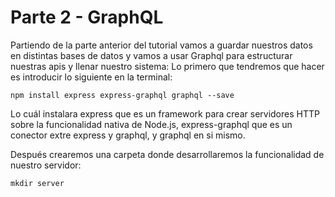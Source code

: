 # Parte 2 - GraphQL

Partiendo de la parte anterior del tutorial vamos a guardar nuestros datos en distintas bases de datos y vamos a usar Graphql para estructurar nuestras apis y llenar nuestro sistema:
Lo primero que tendremos que hacer es introducir lo siguiente en la terminal:

```
npm install express express-graphql graphql --save
```

Lo cuál instalara express que es un framework para crear servidores HTTP sobre la funcionalidad nativa de Node.js, express-graphql que es un conector extre express y graphql, y graphql en si mismo.

Después crearemos una carpeta donde desarrollaremos la funcionalidad de nuestro servidor:

```
mkdir server
```
